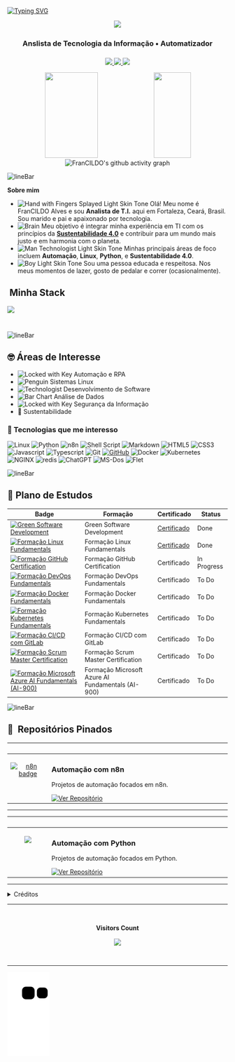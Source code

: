 <!-- Texto animado -->
[![Typing SVG](https://readme-typing-svg.herokuapp.com/?color=00bfbf&size=35&center=true&vCenter=true&width=1000&lines=Oi!+Meu+nome+é+FranCILDO+Alves;Sou+Analista+de+TI;Seja+bem-vindo!+😄)](https://git.io/typing-svg) 

<!-- Imagem principal -->
<div align="center">
  <img height="320em" src="https://mir-s3-cdn-cf.behance.net/project_modules/1400_opt_1/81bb4b165684019.640b6038d133e.gif"/>
  <!-- <<img height="350em" src="./.github/assets/banner.png"/> -->
</div>

<!-- Breve descrição -->
<h3 align="center">
  Anslista de Tecnologia da Informação • Automatizador
</h3>

<h3 align="center">
  <!--Sou pago para resolver problemas utilizando Python... -->
</h3>

<!-- Contato -->
<p align="center">
  <a href="https://www.linkedin.com/in/francildoalves/">
    <img src="https://img.shields.io/badge/-LinkedIn-6633cc?style=flat-square&logo=Linkedin&logoColor=white">
  </a>
  <a href="https://www.dio.me/users/francildo">
    <img src="https://img.shields.io/badge/-DIO-6633cc?style=flat-square&logo=Google-Chrome&logoColor=white">
  </a>
  <a href="mailto:francildo@outlook.com">
    <img src="https://img.shields.io/badge/-francildo@outlook.com-6633cc?style=flat-square&logo=Gmail&logoColor=white">
  </a>
</p>


<!-- Estatísticas do GitHub -->
<div align="center">  
  <!-- Estatístivas -->
  <img width="49%" height="195px" src="https://github-readme-stats.vercel.app/api?username=francildoalves&locale=pt-br&show_icons=true&count_private=true&&rank_icon=github&title_color=80F7D4&icon_color=9d00ff&text_color=c9d1d9&bg_color=0d1117&border_color=fff0" /> 
  <!-- Linguagens mais Usadas -->
  <img width="41%" height="195px" src="https://github-readme-stats.vercel.app/api/top-langs/?username=francildoalves&locale=pt-br&layout=compact&title_color=80F7D4&text_color=c9d1d9&bg_color=0d1117&border_color=fff0" />
  <!-- Gráfico de Contribuições -->
  <img width="100%" height="300px" src="https://github-readme-activity-graph.vercel.app/graph?username=francildoalves&title_color=80F7D4&text_color=c9d1d9&bg_color=0d1117&border_color=fff&point=0a855c&area=true&hide_border=true&line=9d00ff" alt="FranCILDO's github activity graph" />
</div>


![lineBar](https://github.com/user-attachments/assets/ca438d51-d25c-4ba0-8222-b243d06c4c81)

<!-- Sobre -->
<p><strong>Sobre mim</strong></p>

- <img src="https://raw.githubusercontent.com/Tarikul-Islam-Anik/Animated-Fluent-Emojis/master/Emojis/Hand%20gestures/Hand%20with%20Fingers%20Splayed%20Light%20Skin%20Tone.png" alt="Hand with Fingers Splayed Light Skin Tone" width="25" height="25" /> Olá! Meu nome é FranCILDO Alves e sou **Analista de T.I.** aqui em Fortaleza, Ceará, Brasil. Sou marido e pai e apaixonado por tecnologia. <br />
- <img src="https://raw.githubusercontent.com/Tarikul-Islam-Anik/Animated-Fluent-Emojis/master/Emojis/Hand%20gestures/Brain.png" alt="Brain" width="25" height="25" /> Meu objetivo é integrar minha experiência em TI com os princípios da **[Sustentabilidade 4.0](https://www.beeosfera.com.br/sustentabilidade4-0)** e contribuir para um mundo mais justo e em harmonia com o planeta.<br />
- <img src="https://raw.githubusercontent.com/Tarikul-Islam-Anik/Animated-Fluent-Emojis/master/Emojis/People%20with%20professions/Man%20Technologist%20Light%20Skin%20Tone.png" alt="Man Technologist Light Skin Tone" width="25" height="25" /> Minhas principais áreas de foco incluem **Automação**, **Linux**, **Python**, e **Sustentabilidade 4.0**.<br />
- <img src="https://raw.githubusercontent.com/Tarikul-Islam-Anik/Animated-Fluent-Emojis/master/Emojis/People%20with%20professions/Boy%20Light%20Skin%20Tone.png" alt="Boy Light Skin Tone" width="25" height="25" /> Sou uma pessoa educada e respeitosa. Nos meus momentos de lazer, gosto de pedalar e correr (ocasionalmente).<br />
 <!--  - <img src="https://raw.githubusercontent.com/Tarikul-Islam-Anik/Animated-Fluent-Emojis/master/Emojis/People%20with%20professions/Teacher%20Light%20Skin%20Tone.png" alt="Left Speech Bubble" width="25" height="25" /> Sou instrutor de Linux para crianças. -->

<!-- Stak -->
## &nbsp;Minha Stack
<!-- Badges da stak -->
<img src="https://skillicons.dev/icons?i=linux,docker,vscode,html,css,js,git,github&theme=dark" />

#

![lineBar](https://github.com/user-attachments/assets/ca438d51-d25c-4ba0-8222-b243d06c4c81)

<!-- Áreas de interesse -->
## 🤓 Áreas de Interesse
- <img src="https://github.com/user-attachments/assets/2aa2a018-b104-485b-9a98-4e80eb1f1b82" alt="Locked with Key" width="25" height="25" /> Automação e RPA
- <img src="https://raw.githubusercontent.com/Tarikul-Islam-Anik/Animated-Fluent-Emojis/master/Emojis/Animals/Penguin.png" alt="Penguin" width="25" height="25" /> Sistemas Linux
- <img src="https://raw.githubusercontent.com/Tarikul-Islam-Anik/Animated-Fluent-Emojis/master/Emojis/People%20with%20professions/Man%20Technologist%20Light%20Skin%20Tone.png" alt="Technologist" width="25" height="25" /> Desenvolvimento de Software  
- <img src="https://raw.githubusercontent.com/Tarikul-Islam-Anik/Animated-Fluent-Emojis/master/Emojis/Objects/Chart%20Increasing.png" alt="Bar Chart" width="25" height="25" /> Análise de Dados  
- <img src="https://raw.githubusercontent.com/Tarikul-Islam-Anik/Animated-Fluent-Emojis/master/Emojis/Objects/Locked%20with%20Key.png" alt="Locked with Key" width="25" height="25" /> Segurança da Informação
- 🌱 Sustentabilidade

<!-- Mini badges -->
### 🎯 Tecnologias que me interesso
![Linux](https://img.shields.io/badge/Linux-000?style=for-the-badge&logo=linux)
![Python](https://img.shields.io/badge/python-000?style=for-the-badge&logo=python&logoColor=30A3DC)
![n8n](https://img.shields.io/badge/n8n-000?style=for-the-badge&logo=n8n)
![Shell Script](https://img.shields.io/badge/ShellScript-000?style=for-the-badge&logo=shell)
![Markdown](https://img.shields.io/badge/markdown-%23000000.svg?style=for-the-badge&logo=markdown&logoColor=white)
![HTML5](https://img.shields.io/badge/HTML-000?style=for-the-badge&logo=html5&logoColor=30A3DC)
![CSS3](https://img.shields.io/badge/CSS-000?style=for-the-badge&logo=css&logoColor=E94D5F)
![Javascript](https://img.shields.io/badge/JavaScript-000?style=for-the-badge&logo=javascript)
![Typescript](https://img.shields.io/badge/TypeScript-000?style=for-the-badge&logo=typescript)
![Git](https://img.shields.io/badge/GIT-000?style=for-the-badge&logo=git&logoColor=E44C30)
[![GitHub](https://img.shields.io/badge/GitHub-000?style=for-the-badge&logo=github&logoColor=30A3DC)]()
![Docker](https://img.shields.io/badge/Docker-000?style=for-the-badge&logo=docker)
![Kubernetes](https://img.shields.io/badge/kubernetes-000?style=for-the-badge&logo=kubernetes)
![NGINX](https://img.shields.io/badge/nginx-000?style=for-the-badge&logo=nginx)
![redis](https://img.shields.io/badge/redis-000?style=for-the-badge&logo=redis)
![ChatGPT](https://img.shields.io/badge/chatGPT-000?style=for-the-badge&logo=openai)
![MS-Dos](https://img.shields.io/badge/msdos-000?style=for-the-badge&logo=ms-dos)
![Flet](https://img.shields.io/badge/flet-000?style=for-the-badge&logo=flet)


![lineBar](https://github.com/user-attachments/assets/ca438d51-d25c-4ba0-8222-b243d06c4c81)

## 📖 Plano de Estudos

| Badge | Formação | Certificado | Status |
|--------|-------|----------|----------|
| <a href="https://www.dio.me/courses/green-software"><img src="https://hermes.dio.me/courses/badge/7c0ee9f1-41d4-4215-8eeb-a651c4d71bf8.png" min-width="40px" max-width="40px" width="40px" align="center" alt="Green Software Development"></a> | Green Software Development | [Certificado](https://www.dio.me/certificate/0XTYG8WF/share) | Done |
| <a href="https://www.dio.me/curso-linux"><img src="https://hermes.dio.me/tracks/d33ee9c3-8a34-4913-8bfa-d21bdc2109b0.png" min-width="40px" max-width="40px" width="40px" align="center" alt="Formação Linux Fundamentals"></a> | Formação Linux Fundamentals | [Certificado](https://www.dio.me/certificate/VIZEPQXG/share) | Done |
| <a href="https://www.dio.me/curso-github-certification"><img src="https://hermes.dio.me/tracks/972297dc-4357-4af4-abea-89a38853a949.png" min-width="40px" max-width="40px" width="40px" align="center" alt="Formação GitHub Certification"></a> | Formação GitHub Certification | Certificado | In Progress |
| <a href="https://www.dio.me/curso-devops"><img src="https://hermes.dio.me/tracks/03853221-b441-433e-959b-68cb30c67e88.png" min-width="40px" max-width="40px" width="40px" align="center" alt="Formação DevOps Fundamentals"></a> | Formação DevOps Fundamentals | Certificado | To Do |
| <a href="https://www.dio.me/curso-docker"><img src="https://hermes.dio.me/tracks/48e9f018-f7c9-4f0f-b524-cd9223579626.png" min-width="40px" max-width="40px" width="40px" align="center" alt="Formação Docker Fundamentals"></a> | Formação Docker Fundamentals | Certificado | To Do |
| <a href="https://www.dio.me/curso-kubernetes"><img src="https://hermes.dio.me/tracks/5d7e4196-f5d6-4463-94dc-ac215ff44f61.png" min-width="40px" max-width="40px" width="40px" align="center" alt="Formação Kubernetes Fundamentals"></a> | Formação Kubernetes Fundamentals | Certificado | To Do |
| <a href="https://www.dio.me/curso-git-github-ci-cd"><img src="https://hermes.dio.me/tracks/cfecddb8-889c-403f-8edb-5771b97e982f.png" min-width="40px" max-width="40px" width="40px" align="center" alt="Formação CI/CD com GitLab"></a> | Formação CI/CD com GitLab | Certificado | To Do |
| <a href="https://www.dio.me/curso-certificacao-scrum-master"><img src="https://hermes.dio.me/tracks/ce836317-7430-419d-850e-9d113e607b2e.png" min-width="40px" max-width="40px" width="40px" align="center" alt="Formação Scrum Master Certification"></a> | Formação Scrum Master Certification | Certificado | To Do |
| <a href="https://web.dio.me/track/formacao-microsoft-azure-ai-900-fundamentals"><img src="https://hermes.dio.me/tracks/e04a5216-22d3-467d-baf4-1358820aee9e.png" min-width="40px" max-width="40px" width="40px" align="center" alt="Formação Microsoft Azure AI Fundamentals (AI-900)"> | Formação Microsoft Azure AI Fundamentals (AI-900) | Certificado | To Do |

![lineBar](https://github.com/user-attachments/assets/ca438d51-d25c-4ba0-8222-b243d06c4c81)


## 📌 &nbsp;Repositórios Pinados


<table>
  <thead>
    <tr>
      <th colspan="2" width="2000">&nbsp;</th>
    </tr>
  </thead>
  <tbody>
    <tr>
      <td align="center" valign="top" width="80">
        <br />
        <a href="https://github.com/francildoalves/n8n-projects">
          <img src="https://img.shields.io/badge/n8n-A6CE38?style=for-the-badge&logo=n8n&logoColor=white" alt="n8n badge" />
        </a>
      </td>
      <td valign="top">
        <h3>Automação com n8n</h3>
        <p>Projetos de automação focados em n8n.</p>
        <a href="https://github.com/francildoalves/n8n-projects">
          <img src="https://img.shields.io/badge/Ver%20Reposit%C3%B3rio-E94D5F?style=for-the-badge" alt="Ver Repositório" />
        </a>
      </td>
    </tr>
  </tbody>
</table>

---

<table>
  <thead>
    <tr>
      <th colspan="2" width="2000">&nbsp;</th>
    </tr>
  </thead>
  <tbody>
    <tr>
      <td align="center" valign="top" width="80">
        <br />
        <a href="https://github.com/francildoalves/linux-automation-python">
          <img src="https://skillicons.dev/icons?i=linux,python" />
        </a>
      </td>
      <td valign="top">
        <h3>Automação com Python</h3>
        <p>Projetos de automação focados em Python.</p>
        <a href="https://github.com/francildoalves/linux-automation-python">
          <img src="https://img.shields.io/badge/Ver%20Reposit%C3%B3rio-E94D5F?style=for-the-badge" alt="Ver Repositório" />
        </a>
      </td>
    </tr>
  </tbody>
</table>

---

<details align="left">
  <summary>Créditos</summary> 
  - GitHub Stats by <a href="https://github.com/anuraghazra/github-readme-stats">anuraghazra</a>
  <br>
   - GitHub Streak by <a href="https://github.com/DenverCoder1/github-readme-streak-stats">DenverCoder1</a>
  <br>
  - Developer vector created by <a href="https://www.freepik.com/vectors/developer">Freepik - www.freepik.com</a>
  <br>
  - README.md file inspired by <a href="https://github.com/felipeAguiarCode">@felipeAguiarCode</a>
  <br>
  - Icons file by <a href="https://simpleicons.org/">Simpleicons - https://simpleicons.org/</a>
  <br>
  - Icons file by <a href="https://shields.io/">Shields - https://shields.io/</a>
  <br>
  - Icons file by <a href="https://devicon.dev">Devicon - https://devicon.dev/</a>	
  <br>
  - Icons file by <a href="https://github.com/tandpfun/skill-icons">Skill Icons - https://github.com/tandpfun/skill-icons/</a>		
    <br>
  - Icons file by <a href="https://github.com/Naereen/badges/">Naereen - https://github.com/Naereen/badges/</a>	
    <br>
  - Icons file by <a href="https://github.com/Ileriayo/markdown-badges">Ileriayo - https://github.com/Ileriayo/markdown-badges/</a>	
      <br>
  - Emojis file by <a href="https://github.com/Tarikul-Islam-Anik/Animated-Fluent-Emojis">Tarikul-Islam-Anik - https://github.com/Tarikul-Islam-Anik/Animated-Fluent-Emojis/</a>	
</details>

---

<!-- Número de visitantes -->
<div align="center">
  <br>
  <p align="center"><b>Visitors Count</b></p>
  <p align="center"><img align="center" src="https://profile-counter.glitch.me/{francildoalves}/count.svg" /></p>
  <br>
</div>

---


<!-- Cobrinha -->
<picture align="center">
  <source media="(prefers-color-scheme: dark)" srcset="https://raw.githubusercontent.com/francildoalves/francildoalves/output/github-contribution-grid-snake-dark.svg">
  <source media="(prefers-color-scheme: light)" srcset="https://raw.githubusercontent.com/francildoalves/francildoalves/output/github-contribution-grid-snake-dark.svg">
  <img align="center" alt="github contribution grid snake animation" src="https://raw.githubusercontent.com/francildoalves/francildoalves/output/github-contribution-grid-snake.svg">
</picture>

<!-- ![Snake animation](https://github.com/francildoalves/francildoalves/blob/output/github-contribution-grid-snake.svg) -->
<!-- ![snake gif](https://github.com/francildoalves/francildoalves/blob/output/github-contribution-grid-snake.svg) -->


<!-- 
# 📂 
# 🗂️
# 💼
# 📂
# 📁 
-->

<!-- EXEMPLO DE ESTRUTURA DE PASTAS

## 📁 Estrutura do Projeto

```

📦 projeto 
├── 📁 public 
│ └── 📁 assets 
│ └── 📁 imgs 
├── 📁 src │ 
│ └── 📁 styles # Estilos CSS
│ └── 📁 data # Arquivos de dados (ex: JSON, mocks) │ 
├── 📁 scripts │ 
│ ├── 📁 contants # Constantes globais 
│ │ ├── 📁 getters # Funções para obter dados ou estados 
│ │ ├── 📁 listeners # Manipuladores de eventos (event listeners) 
│ │ └── 📁 render # Funções responsáveis por renderizar elementos na UI 

```

-->

